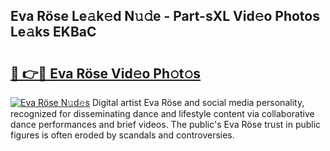 ## Eva Röse Le𝚊k𝚎d N𝚞𝚍e - Part-sXL Vid𝚎o Photos Le𝚊ks EKBaC

# <h2><a href="http://fbee6u.evod.top/?m=Eva+R%c3%b6se">🔗 👉🔴 Eva Röse Vid𝚎o Ph𝚘t𝚘s</a></h2>

[![Eva Röse N𝚞d𝚎s](https://i.imgur.com/8V9OHl7.gif)](http://fbee6u.evod.top/?m=Eva+R%c3%b6se)
Digital artist Eva Röse and social media personality, recognized for disseminating dance and lifestyle content via collaborative dance performances and brief videos. The public's Eva Röse trust in public figures is often eroded by scandals and controversies. 
